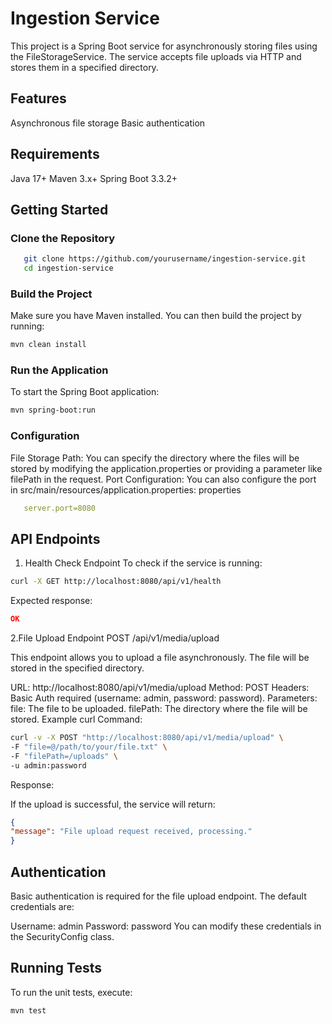 # Ingestion Service

This project is a Spring Boot service for asynchronously storing files using the FileStorageService. The service accepts file uploads via HTTP and stores them in a specified directory.

## Features

Asynchronous file storage
Basic authentication

## Requirements

Java 17+
Maven 3.x+
Spring Boot 3.3.2+

## Getting Started

### Clone the Repository
```bash
   git clone https://github.com/yourusername/ingestion-service.git
   cd ingestion-service
```

### Build the Project
   Make sure you have Maven installed. You can then build the project by running:

```bash
mvn clean install
```

### Run the Application
   To start the Spring Boot application:

```bash
mvn spring-boot:run
```

### Configuration
   File Storage Path: You can specify the directory where the files will be stored by modifying the application.properties or providing a parameter like filePath in the request.
   Port Configuration: You can also configure the port in src/main/resources/application.properties:
   properties
```yml
   server.port=8080
```
##  API Endpoints

1. Health Check Endpoint
   To check if the service is running:

```bash
curl -X GET http://localhost:8080/api/v1/health
```
Expected response:

```json
OK
```

2.File Upload Endpoint
   POST /api/v1/media/upload

This endpoint allows you to upload a file asynchronously. The file will be stored in the specified directory.

URL: http://localhost:8080/api/v1/media/upload
Method: POST
Headers:
Basic Auth required (username: admin, password: password).
Parameters:
file: The file to be uploaded.
filePath: The directory where the file will be stored.
Example curl Command:

```bash
curl -v -X POST "http://localhost:8080/api/v1/media/upload" \
-F "file=@/path/to/your/file.txt" \
-F "filePath=/uploads" \
-u admin:password
```
Response:

If the upload is successful, the service will return:

```json
{
"message": "File upload request received, processing."
}
```

## Authentication
   Basic authentication is required for the file upload endpoint. The default credentials are:

Username: admin
Password: password
You can modify these credentials in the SecurityConfig class.

## Running Tests

To run the unit tests, execute:

```bash
mvn test
```